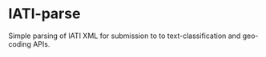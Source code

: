 # IATI-parse

Simple parsing of IATI XML for submission to to text-classification and geo-coding APIs.
